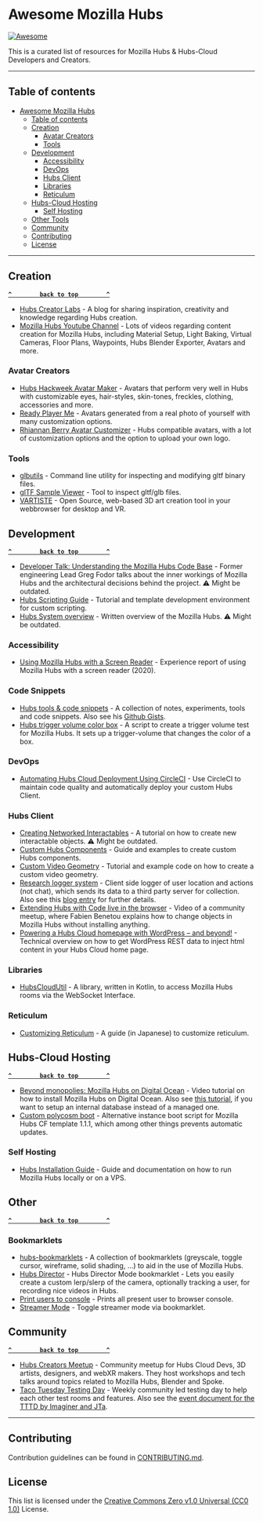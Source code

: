 # Awesome Mozilla Hubs
[![Awesome](https://awesome.re/badge.svg)](https://awesome.re)

This is a curated list of resources for Mozilla Hubs & Hubs-Cloud Developers and Creators.

----

## Table of contents

<!--ts-->
* [Awesome Mozilla Hubs](#awesome-mozilla-hubs)
   * [Table of contents](#table-of-contents)
   * [Creation](#creation)
      * [Avatar Creators](#avatar-creators)
      * [Tools](#tools)
   * [Development](#development)
      * [Accessibility](#accessibility)
      * [DevOps](#devops)
      * [Hubs Client](#hubs-client)
      * [Libraries](#libraries)
      * [Reticulum](#reticulum)
   * [Hubs-Cloud Hosting](#hubs-cloud-hosting)
      * [Self Hosting](#self-hosting)
   * [Other Tools](#other-tools)
   * [Community](#community)
   * [Contributing](#contributing)
   * [License](#license)
<!--te-->

----

## Creation

**[`^        back to top        ^`](#)**

- [Hubs Creator Labs](https://hubs.mozilla.com/labs/) - A blog for sharing inspiration, creativity and knowledge regarding Hubs creation.
- [Mozilla Hubs Youtube Channel](https://www.youtube.com/c/MozillaHubs/) - Lots of videos regarding content creation for Mozilla Hubs, including Material Setup, Light Baking, Virtual Cameras, Floor Plans, Waypoints, Hubs Blender Exporter, Avatars and more.


### Avatar Creators

- [Hubs Hackweek Avatar Maker](https://mozilla.github.io/hackweek-avatar-maker/) - Avatars that perform very well in Hubs with customizable eyes, hair-styles, skin-tones, freckles, clothing, accessories and more.
- [Ready Player Me](https://vr.readyplayer.me/de/avatar) - Avatars generated from a real photo of yourself with many customization options.
- [Rhiannan Berry Avatar Customizer](https://www.qt-mkr.com/) - Hubs compatible avatars, with a lot of customization options and the option to upload your own logo.


### Tools

- [glbutils](https://github.com/msfeldstein/glb-utils) - Command line utility for inspecting and modifying gltf binary files.
- [glTF Sample Viewer](https://github.khronos.org/glTF-Sample-Viewer-Release/) - Tool to inspect gltf/glb files.
- [VARTISTE](https://vartiste.xyz/) - Open Source, web-based 3D art creation tool in your webbrowser for desktop and VR.

## Development

**[`^        back to top        ^`](#)**

- [Developer Talk: Understanding the Mozilla Hubs Code Base](https://vimeo.com/365531296) - Former engineering Lead Greg Fodor talks about the inner workings of Mozilla Hubs and the architectural decisions behind the project. ⚠️ Might be outdated.
- [Hubs Scripting Guide](https://github.com/aelatgt/hubs-scripting-guide) - Tutorial and template development environment for custom scripting.
- [Hubs System overview](https://github.com/mozilla/hubs/wiki/Hubs-system-overview) - Written overview of the Mozilla Hubs. ⚠️ Might be outdated.


### Accessibility

- [Using Mozilla Hubs with a Screen Reader](https://equalentry.com/mozilla-hubs-with-screen-reader/) - Experience report of using Mozilla Hubs with a screen reader (2020).

### Code Snippets

- [Hubs tools & code snippets](https://fabien.benetou.fr/Tools/Hubs) - A collection of notes, experiments, tools and code snippets. Also see his [Github Gists](https://gist.github.com/Utopiah).
- [Hubs trigger volume color box](https://gist.github.com/colinfizgig/34138f63b2f8a76e12b3691fb834fbe5) - A script to create a trigger volume test for Mozilla Hubs. It sets up a trigger-volume that changes the color of a box.


### DevOps

- [Automating Hubs Cloud Deployment Using CircleCI](https://xpportal.io/automating-hubs-cloud-deployment-using-circleci/) - Use CircleCI to maintain code quality and automatically deploy your custom Hubs Client.

### Hubs Client

- [Creating Networked Interactables](https://github.com/mozilla/hubs/blob/a98d7a62516aa19f11e38f32d2d6683d09643a9a/doc/creating-networked-interactables.md) - A tutorial on how to create new interactable objects. ⚠️ Might be outdated.
- [Custom Hubs Components](https://github.com/colinfizgig/Custom-Hubs-Components) - Guide and examples to create custom Hubs components.
- [Custom Video Geometry](https://xrhost.io/hubs-cloud-custom-video-geometry/) - Tutorial and example code on how to create a custom video geometry.
- [Research logger system](https://github.com/ayman/hubs/tree/hubs-cloud/src/systems/research) - Client side logger of user location and actions (not chat), which sends its data to a third party server for collection. Also see this [blog entry](https://ayman.medium.com/vr-research-in-mozilla-hubs-63fd3002eedf) for further details.
- [Extending Hubs with Code live in the browser](https://video.benetou.fr/w/qNBJU2GSjhBZwY7uUdd2iN) - Video of a community meetup, where Fabien Benetou explains how to change objects in Mozilla Hubs without installing anything.
- [Powering a Hubs Cloud homepage with WordPress – and beyond!](https://xpportal.io/powering-a-hubs-cloud-homepage-with-wordpress-and-beyond/) - Technical overview on how to get WordPress REST data to inject html content in your Hubs Cloud home page.


### Libraries

- [HubsCloudUtil](https://github.com/rawnsley/HubsCloudUtil) - A library, written in Kotlin, to access Mozilla Hubs rooms via the WebSocket Interface.


### Reticulum

- [Customizing Reticulum](https://github.com/kou029w/zenn.dev/blob/master/articles/hubs-custom-reticulum.md) - A guide (in Japanese) to customize reticulum.


## Hubs-Cloud Hosting

**[`^        back to top        ^`](#)**

- [Beyond monopolies: Mozilla Hubs on Digital Ocean](https://video.benetou.fr/w/7QPc8BQnwZBQZuxuwCuAhT) - Video tutorial on how to install Mozilla Hubs on Digital Ocean. Also see [this tutorial](https://video.benetou.fr/w/nxqC2ac8v93Tt7fXMQfygE), if you want to setup an internal database instead of a managed one.
- [Custom polycosm boot](https://gist.github.com/yakyouk/9ebe93232b2a094ae14f481279e8fcef) - Alternative instance boot script for Mozilla Hubs CF template 1.1.1, which among other things prevents automatic updates.


### Self Hosting

- [Hubs Installation Guide](https://github.com/albirrkarim/mozilla-hubs-installation-detailed) - Guide and documentation on how to run Mozilla Hubs locally or on a VPS.


## Other

**[`^        back to top        ^`](#)**

### Bookmarklets

- [hubs-bookmarklets](https://github.com/Exairnous/hubs-bookmarklets) -  A collection of bookmarklets (greyscale, toggle cursor, wireframe, solid shading, ...) to aid in the use of Mozilla Hubs.
- [Hubs Director](https://gist.github.com/gfodor/2ebdba84a49ba790bebe39aba2bee6ea) - Hubs Director Mode bookmarklet - Lets you easily create a custom lerp/slerp of the camera, optionally tracking a user, for recording nice videos in Hubs.
- [Print users to console](https://gist.github.com/gfodor/674ae6a1b43264d2efbd63d3cd65124e) - Prints all present user to browser console.
- [Streamer Mode](https://gist.github.com/gfodor/b63305340473ddc50698f92181140eab) - Toggle streamer mode via bookmarklet.


## Community

**[`^        back to top        ^`](#)**

- [Hubs Creators Meetup](https://www.meetup.com/hubs-creators-meetup/) -  Community meetup for Hubs Cloud Devs, 3D artists, designers, and webXR makers. They host workshops and tech talks around topics related to Mozilla Hubs, Blender and Spoke.
- [Taco Tuesday Testing Day](https://docs.google.com/spreadsheets/d/1T6y3sgMmycDErlSvEoYL2pQMuTJ7f0w8mtAZK7m2smg/edit#gid=0) - Weekly community led testing day to help each other test rooms and features. Also see the [event document for the TTTD by Imaginer and JTa](https://docs.google.com/document/d/1RmOEcLQM4B395rkGZ4eJJ5q9q6M4DcTBncxT8A6jbvs/edit).

----

## Contributing

Contribution guidelines can be found in [CONTRIBUTING.md](CONTRIBUTING.md).


## License

This list is licensed under the [Creative Commons Zero v1.0 Universal (CC0 1.0)](LICENSE) License.
